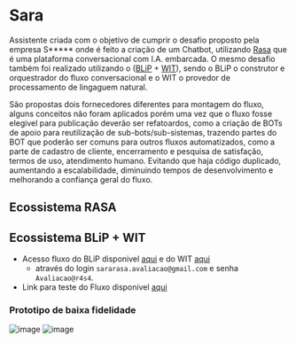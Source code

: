 # Sara

Assistente criada com o objetivo de cumprir o desafio proposto pela empresa S***** onde é feito a criação de um Chatbot, utilizando [Rasa](https://rasa.com/) que é uma plataforma conversacional com I.A. embarcada. O mesmo desafio também foi realizado utilizando o ([BLiP](https://www.take.net/) + [WIT](https://wit.ai/)), sendo o BLiP o construtor e orquestrador do fluxo conversacional e o WIT o provedor de processamento de lingaguem natural.


São propostas dois fornecedores diferentes para montagem do fluxo, alguns conceitos não foram aplicados porém uma vez que o fluxo fosse elegivel para publicação deverão ser refatoardos, como a criação de BOTs de apoio para reutilização de sub-bots/sub-sistemas, trazendo partes do BOT que poderão ser comuns para outros fluxos automatizados, como a parte de cadastro de cliente, encerramento e pesquisa de satisfação, termos de uso, atendimento humano. Evitando que haja código duplicado, aumentando a escalabilidade, diminuindo tempos de desenvolvimento e melhorando a confiança geral do fluxo.

## Ecossistema RASA


## Ecossistema BLiP + WIT
 
 * Acesso fluxo do BLiP disponivel [aqui]( https://portal.blip.ai/application/detail/rasa/home) e do WIT [aqui](https://wit.ai/apps/233957128348188/) 
   *  através do login `sararasa.avaliacao@gmail.com` e senha `Avaliacao@r4s4`.
 * Link para teste do Fluxo disponivel [aqui](https://chat.blip.ai/?appKey=cmFzYTo2MTQ5ODAxNi03Y2QwLTQ3MzktOTBjOC02ZTA3OWMyMGYzN2M=)
### Prototipo de baixa fidelidade
![image](https://user-images.githubusercontent.com/32065208/110889960-e5308180-82cd-11eb-804d-0f5c3727b168.png)
![image](https://user-images.githubusercontent.com/32065208/110890363-aa7b1900-82ce-11eb-96aa-e38cbcf62d35.png)



